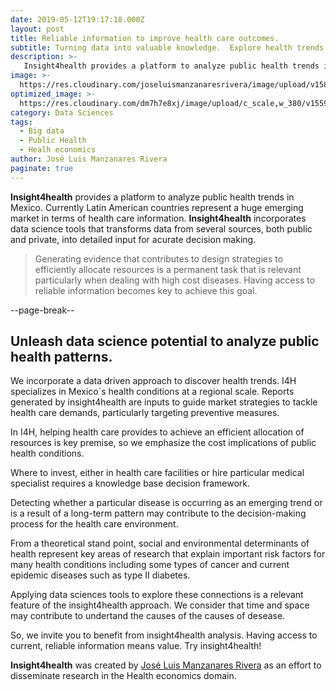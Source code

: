 ```yaml
---
date: 2019-05-12T19:17:18.000Z
layout: post
title: Reliable information to improve health care outcomes. 
subtitle: Turning data into valuable knowledge.  Explore health trends overtime and it's geographic patterns.
description: >-
   Insight4health provides a platform to analyze public health trends in       Mexico. Currently Latin America countries represent a huge market in        terms of health care information. Insight4health incorporates data          science tools that transforms data from several sources, both  public and    private, into detailed input for decision making.   
image: >-
  https://res.cloudinary.com/joseluismanzanaresrivera/image/upload/v1584300254/caleb-jones-J3JMyXWQHXU-unsplash_ltz9bb.jpg
optimized_image: >-
  https://res.cloudinary.com/dm7h7e8xj/image/upload/c_scale,w_380/v1559821648/theme5_wmutla.jpg
category: Data Sciences
tags:
  - Big data
  - Public Health
  - Healh economics
author: José Luis Manzanares Rivera
paginate: true
---
```

**Insight4health** provides a platform to analyze public health trends in   Mexico. Currently Latin American countries represent a huge emerging market in terms of health care information. **Insight4health** incorporates data science tools that transforms data from several sources, both  public and private, into detailed input for acurate decision making.

>  Generating evidence that contributes to design strategies to efficiently allocate resources is a permanent task that is relevant particularly when dealing with high cost diseases. Having access to reliable information becomes key to achieve this goal.



--page-break--

## Unleash data science potential to analyze public health patterns.    

We incorporate a data driven approach to discover health trends. I4H specializes in Mexico´s health conditions at a regional scale.   Reports generated by insight4health are inputs to guide market strategies to tackle health care demands, particularly targeting preventive measures.

In I4H, helping health care provides to achieve an efficient allocation of resources is key premise, so we emphasize the cost implications of public health conditions.

Where to invest, either in health care facilities or hire particular medical specialist requires a knowledge base decision framework.

Detecting whether a particular disease is occurring as an emerging trend or is a result of a long-term pattern may contribute to the decision-making process for the health care environment. 

From a theoretical stand point, social and environmental determinants of health represent key areas of research that explain important risk factors for many health conditions including some types of cancer and current epidemic diseases such as type II diabetes.

Applying data sciences tools to explore these connections is a relevant feature of the insight4health approach. We consider that time and space may contribute to undertand the causes of the causes of desease. 

So, we invite you to benefit from insight4health analysis.  Having access to current, reliable information means value.  Try insight4health!  


**Insight4health** was created by  [José Luis Manzanares Rivera](https://www.colef.mx/posgrado/profesores/borrador-automatico-31/) as an effort to disseminate  research in the Health economics domain.  

